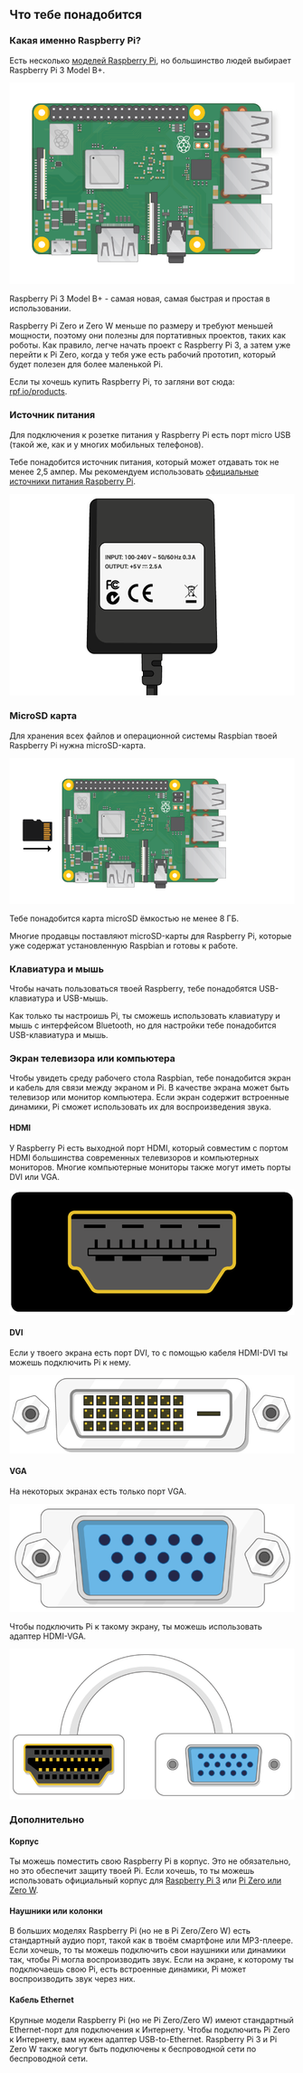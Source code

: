 ## Что тебе понадобится

### Какая именно Raspberry Pi?

Есть несколько [моделей Raspberry Pi](https://www.raspberrypi.org/products/), но большинство людей выбирает Raspberry Pi 3 Model B+.

![Малина Pi 3](images/raspberry-pi.png)

Raspberry Pi 3 Model B+ - самая новая, самая быстрая и простая в использовании.

Raspberry Pi Zero и Zero W меньше по размеру и требуют меньшей мощности, поэтому они полезны для портативных проектов, таких как роботы. Как правило, легче начать проект с Raspberry Pi 3, а затем уже перейти к Pi Zero, когда у тебя уже есть рабочий прототип, который будет полезен для более маленькой Pi.

Если ты хочешь купить Raspberry Pi, то загляни вот сюда: [rpf.io/products](https://rpf.io/products).

### Источник питания

Для подключения к розетке питания у Raspberry Pi есть порт micro USB (такой же, как и у многих мобильных телефонов).

Тебе понадобится источник питания, который может отдавать ток не менее 2,5 ампер. Мы рекомендуем использовать [официальные источники питания Raspberry Pi](https://www.raspberrypi.org/products/raspberry-pi-universal-power-supply/).

![источник питания](images/powersupply.png)

### MicroSD карта

Для хранения всех файлов и операционной системы Raspbian твоей Raspberry Pi нужна microSD-карта.

![SD Card](images/pi-sd.png)

Тебе понадобится карта microSD ёмкостью не менее 8 ГБ.

Многие продавцы поставляют microSD-карты для Raspberry Pi, которые уже содержат установленную Raspbian и готовы к работе.

### Клавиатура и мышь

Чтобы начать пользоваться твоей Raspberry, тебе понадобятся USB-клавиатура и USB-мышь.

Как только ты настроишь Pi, ты сможешь использовать клавиатуру и мышь с интерфейсом Bluetooth, но для настройки тебе понадобится USB-клавиатура и мышь.

### Экран телевизора или компьютера

Чтобы увидеть среду рабочего стола Raspbian, тебе понадобится экран и кабель для связи между экраном и Pi. В качестве экрана может быть телевизор или монитор компьютера. Если экран содержит встроенные динамики, Pi сможет использовать их для воспроизведения звука.

#### HDMI

У Raspberry Pi есть выходной порт HDMI, который совместим с портом HDMI большинства современных телевизоров и компьютерных мониторов. Многие компьютерные мониторы также могут иметь порты DVI или VGA.

![Порт hdmi](images/hdmi-port.png)

#### DVI

Если у твоего экрана есть порт DVI, то с помощью кабеля HDMI-DVI ты можешь подключить Pi к нему.

![порт dvi](images/dvi-port.png)

#### VGA

На некоторых экранах есть только порт VGA.

![порт vga](images/vga-port.png)

Чтобы подключить Pi к такому экрану, ты можешь использовать адаптер HDMI-VGA.

![Порт адаптера hdmi to vga](images/hdmi-vga-adapter.png)

### Дополнительно

#### Корпус

Ты можешь поместить свою Raspberry Pi в корпус. Это не обязательно, но это обеспечит защиту твоей Pi. Если хочешь, то ты можешь использовать официальный корпус для [Raspberry Pi 3](https://www.raspberrypi.org/products/raspberry-pi-3-case/) или [Pi Zero или Zero W](https://www.raspberrypi.org/products/raspberry-pi-zero-case/).

#### Наушники или колонки

В больших моделях Raspberry Pi (но не в Pi Zero/Zero W) есть стандартный аудио порт, такой как в твоём смартфоне или MP3-плеере. Если хочешь, то ты можешь подключить свои наушники или динамики так, чтобы Pi могла воспроизводить звук. Если на экране, к которому ты подключаешь свою Pi, есть встроенные динамики, Pi может воспроизводить звук через них.

#### Кабель Ethernet

Крупные модели Raspberry Pi (но не Pi Zero/Zero W) имеют стандартный Ethernet-порт для подключения к Интернету. Чтобы подключить Pi Zero к Интернету, вам нужен адаптер USB-to-Ethernet. Raspberry Pi 3 и Pi Zero W также могут быть подключены к беспроводной сети по беспроводной сети.
